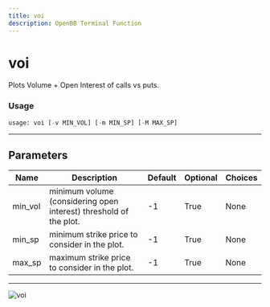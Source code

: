 ```yaml
---
title: voi
description: OpenBB Terminal Function
---
```


# voi

Plots Volume + Open Interest of calls vs puts.

### Usage 
```python
usage: voi [-v MIN_VOL] [-m MIN_SP] [-M MAX_SP]
```
---
## Parameters

| Name | Description | Default | Optional | Choices |
| ---- | ----------- | ------- | -------- | ------- |
| min_vol | minimum volume (considering open interest) threshold of the plot. | -1 | True | None |
| min_sp | minimum strike price to consider in the plot. | -1 | True | None |
| max_sp | maximum strike price to consider in the plot. | -1 | True | None |
---
![voi](https://user-images.githubusercontent.com/46355364/154290408-ae5d50ff-74ea-4705-b8ea-e4eebc842bb6.png)

